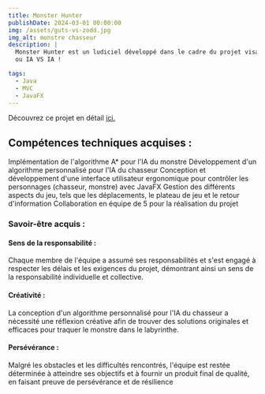 ```yaml
---
title: Monster Hunter
publishDate: 2024-03-01 00:00:00
img: /assets/guts-vs-zodd.jpg
img_alt: monstre chasseur
description: |
  Monster Hunter est un ludiciel développé dans le cadre du projet visant à se familiariser avec le modele MVC. Ce jeu met en scène un monstre évoluant dans un labyrinthe, poursuivi par un chasseur. Le monstre doit atteindre la sortie du labyrinthe sans se faire attraper par le chasseur, tandis que le chasseur doit traquer et capturer le monstre avant qu'il n'atteigne la sortie. Les joueurs peuvent choisir d'incarner le monstre ou le chasseur, et le jeu propose différentes versions des règles, notamment en ce qui concerne les déplacements, le plateau de jeu et le retour d'information. On peut jouer Joueur VS Joueur, Joueur VS IA 
  ou IA VS IA !

tags:
  - Java
  - MVC
  - JavaFX
---
```


 Découvrez ce projet en détail <a href="https://github.com/Selim-Hamza/MonsterHunter">ici.</a>

## Compétences techniques acquises :

Implémentation de l'algorithme A* pour l'IA du monstre
Développement d'un algorithme personnalisé pour l'IA du chasseur
Conception et développement d'une interface utilisateur ergonomique pour contrôler les personnages (chasseur, monstre) avec JavaFX
Gestion des différents aspects du jeu, tels que les déplacements, le plateau de jeu et le retour d'information
Collaboration en équipe de 5 pour la réalisation du projet

### Savoir-être acquis :

#### Sens de la responsabilité :  
Chaque membre de l'équipe a assumé ses responsabilités et s'est engagé à respecter les délais et les exigences du projet, démontrant ainsi un sens de la responsabilité individuelle et collective.

####  Créativité : 
La conception d'un algorithme personnalisé pour l'IA du chasseur a nécessité une réflexion créative afin de trouver des solutions originales et efficaces pour traquer le monstre dans le labyrinthe.

#### Persévérance : 
 Malgré les obstacles et les difficultés rencontrés, l'équipe est restée déterminée à atteindre ses objectifs et à fournir un produit final de qualité, en faisant preuve de persévérance et de résilience




